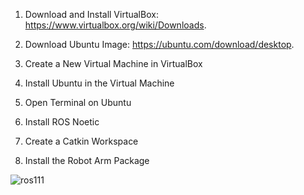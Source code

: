 1. Download and Install VirtualBox:
https://www.virtualbox.org/wiki/Downloads.

2. Download Ubuntu Image:
https://ubuntu.com/download/desktop.

3. Create a New Virtual Machine in VirtualBox

4. Install Ubuntu in the Virtual Machine

5. Open Terminal on Ubuntu

6. Install ROS Noetic

7. Create a Catkin Workspace

8. Install the Robot Arm Package

![ros111](https://github.com/1HALA1/ROS1/assets/128305211/09a554a5-ea4d-430b-8231-6ee48c952c70)

